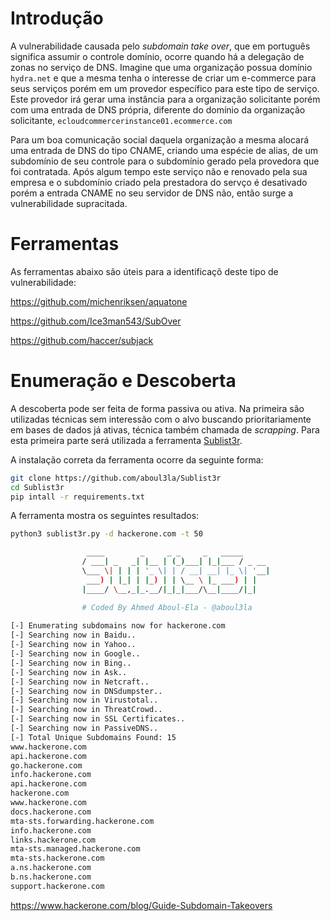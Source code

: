 # Introdução

A vulnerabilidade causada pelo *subdomain take over*, que em português significa assumir o controle domínio, ocorre quando há a delegação de zonas no serviço de DNS. Imagine que uma organização possua domínio ```hydra.net``` e que a mesma tenha o interesse de criar um e-commerce para seus serviços porém em um provedor específico para este tipo de serviço. Este provedor irá gerar uma instância para a organização solicitante porém com uma entrada de DNS própria, diferente do domínio da organização solicitante, ```ecloudcommercerinstance01.ecommerce.com```

Para um boa comunicação social daquela organização a mesma alocará uma entrada de DNS do tipo CNAME, criando uma espécie de alias, de um subdomínio de seu controle para o subdomínio gerado pela provedora que foi contratada. Após algum tempo este serviço não e renovado pela sua empresa e o subdomínio criado pela prestadora do servço é desativado porém a entrada CNAME no seu servidor de DNS não, então surge a vulnerabilidade supracitada.

# Ferramentas

As ferramentas abaixo são úteis para a identificaçõ deste tipo de vulnerabilidade:

https://github.com/michenriksen/aquatone

https://github.com/Ice3man543/SubOver

https://github.com/haccer/subjack

# Enumeração e Descoberta

A descoberta pode ser feita de forma passiva ou ativa. Na primeira são utilizadas técnicas sem interessão com o alvo buscando prioritariamente em bases de dados já ativas, técnica também chamada de *scrapping*. Para esta primeira parte será utilizada a ferramenta [Sublist3r](https://github.com/aboul3la/Sublist3r).

A instalação correta da ferramenta ocorre da seguinte forma:

```bash
git clone https://github.com/aboul3la/Sublist3r
cd Sublist3r
pip intall -r requirements.txt
```

A ferramenta mostra os seguintes resultados:

```bash
python3 sublist3r.py -d hackerone.com -t 50

                 ____        _     _ _     _   _____
                / ___| _   _| |__ | (_)___| |_|___ / _ __
                \___ \| | | | '_ \| | / __| __| |_ \| '__|
                 ___) | |_| | |_) | | \__ \ |_ ___) | |
                |____/ \__,_|_.__/|_|_|___/\__|____/|_|

                # Coded By Ahmed Aboul-Ela - @aboul3la
    
[-] Enumerating subdomains now for hackerone.com
[-] Searching now in Baidu..
[-] Searching now in Yahoo..
[-] Searching now in Google..
[-] Searching now in Bing..
[-] Searching now in Ask..
[-] Searching now in Netcraft..
[-] Searching now in DNSdumpster..
[-] Searching now in Virustotal..
[-] Searching now in ThreatCrowd..
[-] Searching now in SSL Certificates..
[-] Searching now in PassiveDNS..
[-] Total Unique Subdomains Found: 15
www.hackerone.com
api.hackerone.com
go.hackerone.com
info.hackerone.com
api.hackerone.com
hackerone.com
www.hackerone.com
docs.hackerone.com
mta-sts.forwarding.hackerone.com
info.hackerone.com
links.hackerone.com
mta-sts.managed.hackerone.com
mta-sts.hackerone.com
a.ns.hackerone.com
b.ns.hackerone.com
support.hackerone.com
```

https://www.hackerone.com/blog/Guide-Subdomain-Takeovers


